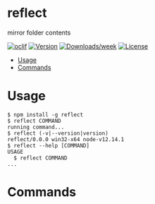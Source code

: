 reflect
=======

mirror folder contents

[![oclif](https://img.shields.io/badge/cli-oclif-brightgreen.svg)](https://oclif.io)
[![Version](https://img.shields.io/npm/v/reflect.svg)](https://npmjs.org/package/reflect)
[![Downloads/week](https://img.shields.io/npm/dw/reflect.svg)](https://npmjs.org/package/reflect)
[![License](https://img.shields.io/npm/l/reflect.svg)](https://github.com/apanchenko/reflect/blob/master/package.json)

<!-- toc -->
* [Usage](#usage)
* [Commands](#commands)
<!-- tocstop -->
# Usage
<!-- usage -->
```sh-session
$ npm install -g reflect
$ reflect COMMAND
running command...
$ reflect (-v|--version|version)
reflect/0.0.0 win32-x64 node-v12.14.1
$ reflect --help [COMMAND]
USAGE
  $ reflect COMMAND
...
```
<!-- usagestop -->
# Commands
<!-- commands -->

<!-- commandsstop -->
